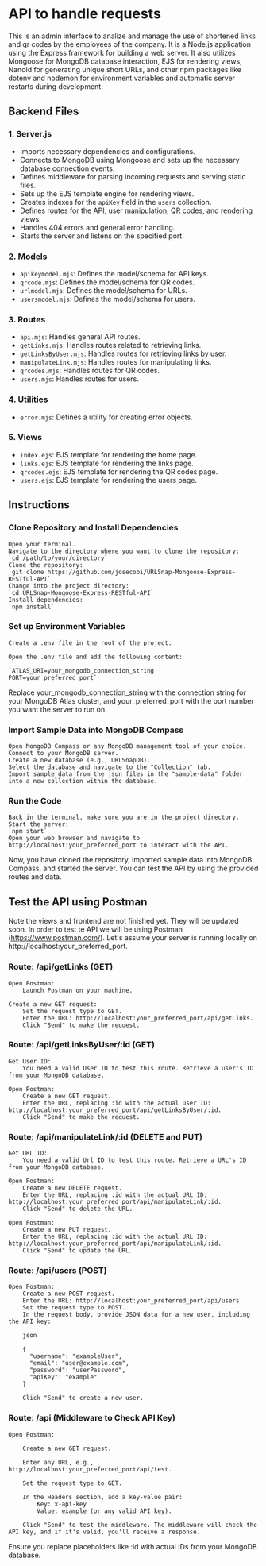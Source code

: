 # API to handle requests 
 This is an admin interface to analize and manage the use of shortened links and qr codes by the employees of the company. It is a Node.js application using the Express framework for building a web server. It also utilizes Mongoose for MongoDB database interaction, EJS for rendering views, NanoId for generating unique short URLs, and other npm packages like dotenv and nodemon for environment variables and automatic server restarts during development. 

## Backend Files

### 1. Server.js

- Imports necessary dependencies and configurations.
- Connects to MongoDB using Mongoose and sets up the necessary database connection events.
- Defines middleware for parsing incoming requests and serving static files.
- Sets up the EJS template engine for rendering views.
- Creates indexes for the `apiKey` field in the `users` collection.
- Defines routes for the API, user manipulation, QR codes, and rendering views.
- Handles 404 errors and general error handling.
- Starts the server and listens on the specified port.

### 2. Models

- `apikeymodel.mjs`: Defines the model/schema for API keys.
- `qrcode.mjs`: Defines the model/schema for QR codes.
- `urlmodel.mjs`: Defines the model/schema for URLs.
- `usersmodel.mjs`: Defines the model/schema for users.

### 3. Routes

- `api.mjs`: Handles general API routes.
- `getLinks.mjs`: Handles routes related to retrieving links.
- `getLinksByUser.mjs`: Handles routes for retrieving links by user.
- `manipulateLink.mjs`: Handles routes for manipulating links.
- `qrcodes.mjs`: Handles routes for QR codes.
- `users.mjs`: Handles routes for users.

### 4. Utilities

- `error.mjs`: Defines a utility for creating error objects.

### 5. Views

- `index.ejs`: EJS template for rendering the home page.
- `links.ejs`: EJS template for rendering the links page.
- `qrcodes.ejs`: EJS template for rendering the QR codes page.
- `users.ejs`: EJS template for rendering the users page.

## Instructions
### Clone Repository and Install Dependencies

    Open your terminal.
    Navigate to the directory where you want to clone the repository:
    `cd /path/to/your/directory`
    Clone the repository:
    `git clone https://github.com/josecobi/URLSnap-Mongoose-Express-RESTful-API`
    Change into the project directory:
    `cd URLSnap-Mongoose-Express-RESTful-API`
    Install dependencies:
    `npm install`

### Set up Environment Variables

    Create a .env file in the root of the project.

    Open the .env file and add the following content:

    `ATLAS_URI=your_mongodb_connection_string
    PORT=your_preferred_port`

Replace your_mongodb_connection_string with the connection string for your MongoDB Atlas cluster, and your_preferred_port with the port number you want the server to run on.

### Import Sample Data into MongoDB Compass

    Open MongoDB Compass or any MongoDB management tool of your choice.
    Connect to your MongoDB server.
    Create a new database (e.g., URLSnapDB).
    Select the database and navigate to the "Collection" tab.
    Import sample data from the json files in the "sample-data" folder into a new collection within the database.

### Run the Code

    Back in the terminal, make sure you are in the project directory.
    Start the server:
    `npm start`
    Open your web browser and navigate to http://localhost:your_preferred_port to interact with the API.

Now, you have cloned the repository, imported sample data into MongoDB Compass, and started the server. You can test the API by using the provided routes and data.

## Test the API using Postman
Note the views and frontend are not finished yet. They will be updated soon. In order to test te API we will be using Postman (https://www.postman.com/). Let's assume your server is running locally on http://localhost:your_preferred_port.
### Route: /api/getLinks (GET)

    Open Postman:
        Launch Postman on your machine.

    Create a new GET request:
        Set the request type to GET.
        Enter the URL: http://localhost:your_preferred_port/api/getLinks.
        Click "Send" to make the request.

### Route: /api/getLinksByUser/:id (GET)

    Get User ID:
        You need a valid User ID to test this route. Retrieve a user's ID from your MongoDB database.

    Open Postman:
        Create a new GET request.
        Enter the URL, replacing :id with the actual user ID: http://localhost:your_preferred_port/api/getLinksByUser/:id.
        Click "Send" to make the request.

### Route: /api/manipulateLink/:id (DELETE and PUT)

    Get URL ID:
        You need a valid Url ID to test this route. Retrieve a URL's ID from your MongoDB database.

    Open Postman:
        Create a new DELETE request.
        Enter the URL, replacing :id with the actual URL ID: http://localhost:your_preferred_port/api/manipulateLink/:id.
        Click "Send" to delete the URL.

    Open Postman:
        Create a new PUT request.
        Enter the URL, replacing :id with the actual URL ID: http://localhost:your_preferred_port/api/manipulateLink/:id.
        Click "Send" to update the URL.

### Route: /api/users (POST)

    Open Postman:
        Create a new POST request.
        Enter the URL: http://localhost:your_preferred_port/api/users.
        Set the request type to POST.
        In the request body, provide JSON data for a new user, including the API key:

        json

        {
          "username": "exampleUser",
          "email": "user@example.com",
          "password": "userPassword",
          "apiKey": "example"
        }

        Click "Send" to create a new user.

### Route: /api (Middleware to Check API Key)

    Open Postman:

        Create a new GET request.

        Enter any URL, e.g., http://localhost:your_preferred_port/api/test.

        Set the request type to GET.

        In the Headers section, add a key-value pair:
            Key: x-api-key
            Value: example (or any valid API key).

        Click "Send" to test the middleware. The middleware will check the API key, and if it's valid, you'll receive a response.

Ensure you replace placeholders like :id with actual IDs from your MongoDB database.

